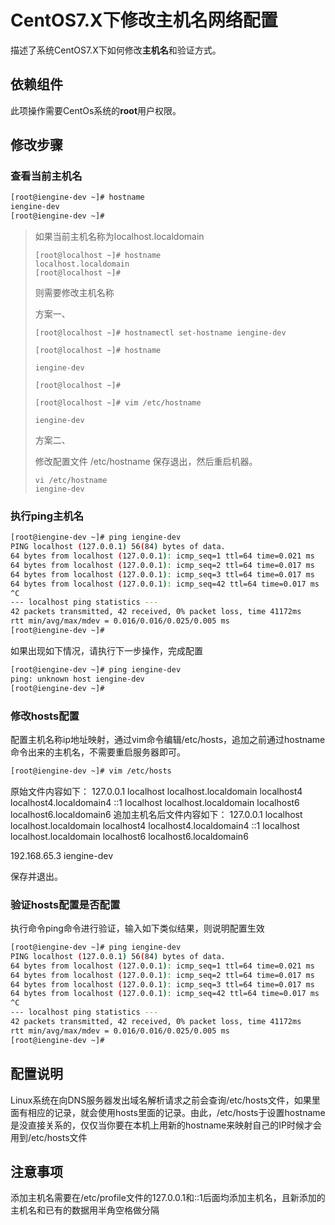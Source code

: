 # CentOS7.X下修改主机名网络配置

描述了系统CentOS7.X下如何修改**主机名**和验证方式。

## 依赖组件

此项操作需要CentOs系统的**root**用户权限。

## 修改步骤

### 查看当前主机名

```bash
[root@iengine-dev ~]# hostname
iengine-dev
[root@iengine-dev ~]# 
```

> 如果当前主机名称为localhost.localdomain
>
> ```
> [root@localhost ~]# hostname
> localhost.localdomain
> [root@localhost ~]# 
> ```
>
> 则需要修改主机名称
>
> 方案一、
>
> ```
> [root@localhost ~]# hostnamectl set-hostname iengine-dev
>
> [root@localhost ~]# hostname
>
> iengine-dev
>
> [root@localhost ~]# 
>
> [root@localhost ~]# vim /etc/hostname
>
> iengine-dev
> ```
>
> 方案二、
>
> 修改配置文件  /etc/hostname 保存退出，然后重启机器。
>
> ```
> vi /etc/hostname 
> iengine-dev
> ```

### 执行ping主机名

```bash
[root@iengine-dev ~]# ping iengine-dev
PING localhost (127.0.0.1) 56(84) bytes of data.
64 bytes from localhost (127.0.0.1): icmp_seq=1 ttl=64 time=0.021 ms
64 bytes from localhost (127.0.0.1): icmp_seq=2 ttl=64 time=0.017 ms
64 bytes from localhost (127.0.0.1): icmp_seq=3 ttl=64 time=0.017 ms
64 bytes from localhost (127.0.0.1): icmp_seq=42 ttl=64 time=0.017 ms
^C
--- localhost ping statistics ---
42 packets transmitted, 42 received, 0% packet loss, time 41172ms
rtt min/avg/max/mdev = 0.016/0.016/0.025/0.005 ms
[root@iengine-dev ~]#
```
如果出现如下情况，请执行下一步操作，完成配置
```bash
[root@iengine-dev ~]# ping iengine-dev
ping: unknown host iengine-dev
[root@iengine-dev ~]# 
```

### 修改hosts配置

配置主机名称ip地址映射，通过vim命令编辑/etc/hosts，追加之前通过hostname命令出来的主机名，不需要重启服务器即可。
```bash
[root@iengine-dev ~]# vim /etc/hosts
```
原始文件内容如下：
    127.0.0.1   localhost localhost.localdomain localhost4 localhost4.localdomain4
    ::1         localhost localhost.localdomain localhost6 localhost6.localdomain6
追加主机名后文件内容如下：
    127.0.0.1   localhost localhost.localdomain localhost4 localhost4.localdomain4
    ::1         localhost localhost.localdomain localhost6 localhost6.localdomain6

   192.168.65.3   iengine-dev

保存并退出。

### 验证hosts配置是否配置

执行命令ping命令进行验证，输入如下类似结果，则说明配置生效
```bash
[root@iengine-dev ~]# ping iengine-dev
PING localhost (127.0.0.1) 56(84) bytes of data.
64 bytes from localhost (127.0.0.1): icmp_seq=1 ttl=64 time=0.021 ms
64 bytes from localhost (127.0.0.1): icmp_seq=2 ttl=64 time=0.017 ms
64 bytes from localhost (127.0.0.1): icmp_seq=3 ttl=64 time=0.017 ms
64 bytes from localhost (127.0.0.1): icmp_seq=42 ttl=64 time=0.017 ms
^C
--- localhost ping statistics ---
42 packets transmitted, 42 received, 0% packet loss, time 41172ms
rtt min/avg/max/mdev = 0.016/0.016/0.025/0.005 ms
[root@iengine-dev ~]#
```

## 配置说明

Linux系统在向DNS服务器发出域名解析请求之前会查询/etc/hosts文件，如果里面有相应的记录，就会使用hosts里面的记录。由此，/etc/hosts于设置hostname是没直接关系的，仅仅当你要在本机上用新的hostname来映射自己的IP时候才会用到/etc/hosts文件

## 注意事项

添加主机名需要在/etc/profile文件的127.0.0.1和::1后面均添加主机名，且新添加的主机名和已有的数据用半角空格做分隔


